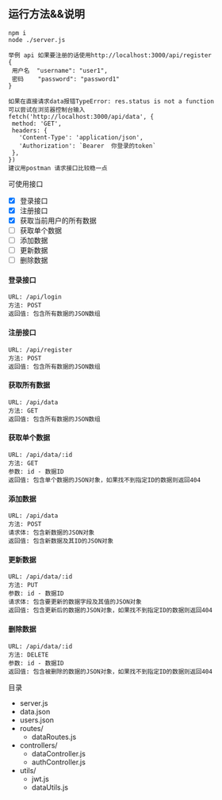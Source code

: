  ## 运行方法&&说明
 ```
 npm i
 node ./server.js
 
 举例 api 如果要注册的话使用http://localhost:3000/api/register
 {
  用户名  "username": "user1",
  密码    "password": "password1"
}

如果在直接请求data报错TypeError: res.status is not a function
可以尝试在浏览器控制台输入
fetch('http://localhost:3000/api/data', {
  method: 'GET',
  headers: {
    'Content-Type': 'application/json',
    'Authorization': `Bearer  你登录的token`
  },
})
建议用postman 请求接口比较稳一点
 ```
可使用接口
- [x] 登录接口
- [x] 注册接口
- [x] 获取当前用户的所有数据
- [ ] 获取单个数据
- [ ] 添加数据
- [ ] 更新数据
- [ ] 删除数据

#### 登录接口
```
URL: /api/login
方法: POST
返回值: 包含所有数据的JSON数组
```
#### 注册接口
```
URL: /api/register
方法: POST
返回值: 包含所有数据的JSON数组
```
#### 获取所有数据
```
URL: /api/data
方法: GET
返回值: 包含所有数据的JSON数组
```


#### 获取单个数据
```
URL: /api/data/:id
方法: GET
参数: id - 数据ID
返回值: 包含单个数据的JSON对象，如果找不到指定ID的数据则返回404
```
#### 添加数据
```
URL: /api/data
方法: POST
请求体: 包含新数据的JSON对象
返回值: 包含新数据及其ID的JSON对象
```

#### 更新数据
```
URL: /api/data/:id
方法: PUT
参数: id - 数据ID
请求体: 包含要更新的数据字段及其值的JSON对象
返回值: 包含更新后的数据的JSON对象，如果找不到指定ID的数据则返回404
```

#### 删除数据
```
URL: /api/data/:id
方法: DELETE
参数: id - 数据ID
返回值: 包含被删除的数据的JSON对象，如果找不到指定ID的数据则返回404
```


目录
 - server.js
 - data.json
 - users.json
- routes/
  - dataRoutes.js 
- controllers/
  - dataController.js
  - authController.js
- utils/
  - jwt.js
  - dataUtils.js


 
